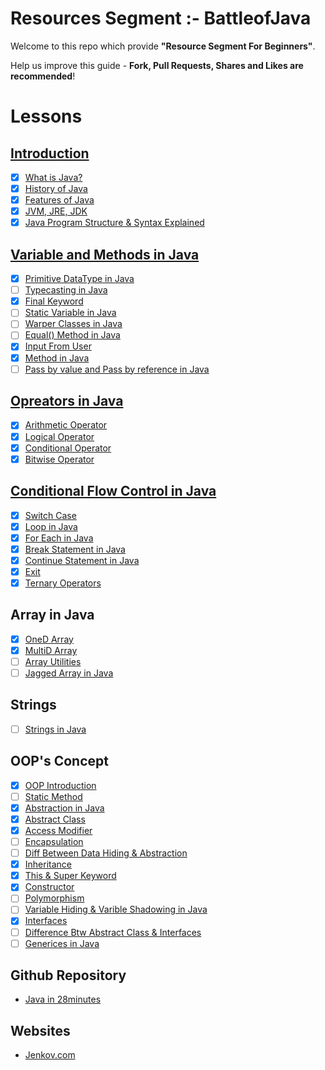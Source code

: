 # Resources Segment :- BattleofJava
Welcome to this repo which provide **"Resource Segment For Beginners"**. 

Help us improve this guide - **Fork, Pull Requests, Shares and Likes are recommended**!

# Lessons

## <u>Introduction</u>

- [x] [What is Java?](https://battleofjava.github.io/resources/src/topic/introduction%20-of-java/)
- [x] [History of Java](https://github.com/battleofjava/resources/tree/main/src/topic/introduction%20-of-java#history)
- [x] [Features of Java](https://github.com/battleofjava/resources/tree/main/src/topic/introduction%20-of-java#features-of-java)
- [x] [JVM, JRE, JDK](https://github.com/battleofjava/resources/tree/main/src/topic/introduction%20-of-java#explaination)
- [x] [Java Program Structure & Syntax Explained](https://github.com/battleofjava/resources/tree/main/src/topic/introduction%20-of-java#structure)

## <u>Variable and Methods in Java</u>
- [x] [Primitive DataType in Java](#)
- [ ] [Typecasting in Java](#)
- [x] [Final Keyword](#)
- [ ] [Static Variable in Java](#)
- [ ] [Warper Classes in Java](#)
- [ ] [Equal() Method in Java](#)
- [x] [Input From User](#)
- [x] [Method in Java](#)
- [ ] [Pass by value and Pass by reference in Java](#)

## <u>Opreators in Java</u>
- [x] [Arithmetic Operator](#)
- [x] [Logical Operator](#)
- [x] [Conditional Operator](#)
- [x] [Bitwise Operator](#)

## <u>Conditional Flow Control in Java</u>
- [x] [Switch Case](#)
- [x] [Loop in Java](#)
- [x] [For Each in Java](#)
- [x] [Break Statement in Java](#)
- [x] [Continue Statement in Java](#)
- [x] [Exit](#)
- [x] [Ternary Operators](#)

## Array in Java
- [x] [OneD Array](#)
- [x] [MultiD Array](#)
- [ ] [Array Utilities](#)
- [ ] [Jagged Array in Java](#)

## Strings
- [ ] [Strings in Java](#)

## OOP's Concept
- [x] [OOP Introduction](#)
- [ ] [Static Method](#)
- [x] [Abstraction in Java](#)
- [x] [Abstract Class](#)
- [x] [Access Modifier](#)
- [ ] [Encapsulation](#)
- [ ] [Diff Between Data Hiding & Abstraction](#)
- [x] [Inheritance](#)
- [x] [This & Super Keyword](#)
- [x] [Constructor](#)
- [ ] [Polymorphism](#)
- [ ] [Variable Hiding & Varible Shadowing in Java](#)
- [x] [Interfaces](#)
- [ ] [Difference Btw Abstract Class & Interfaces](#)
- [ ] [Generices in Java](#)

## Github Repository 
* [Java in 28minutes](https://github.com/in28minutes/java-tutorial-for-beginners)

## Websites
* [Jenkov.com](https://jenkov.com/tutorials/java/index.html)
